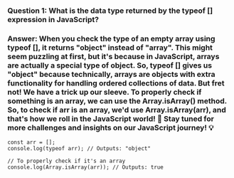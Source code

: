 ### Question 1: What is the data type returned by the typeof [] expression in JavaScript?

### Answer: When you check the type of an empty array using typeof [], it returns "object" instead of "array". This might seem puzzling at first, but it's because in JavaScript, arrays are actually a special type of object. So, typeof [] gives us "object" because technically, arrays are objects with extra functionality for handling ordered collections of data. But fret not! We have a trick up our sleeve. To properly check if something is an array, we can use the Array.isArray() method. So, to check if arr is an array, we'd use Array.isArray(arr), and that's how we roll in the JavaScript world! 🚀 Stay tuned for more challenges and insights on our JavaScript journey! 💡

```
const arr = [];
console.log(typeof arr); // Outputs: "object"

// To properly check if it's an array
console.log(Array.isArray(arr)); // Outputs: true
```
